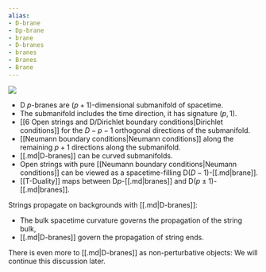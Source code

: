 ```yaml
---
alias:
- D-brane
- Dp-brane
- brane
- D-branes
- branes
- Branes
- Brane
---
```

![](https://cdn.mathpix.com/cropped/2022_01_21_c2f821e442f23993db05g-4.jpg?height=192&width=150&top_left_y=1432&top_left_x=540)

- D $p$-branes are $(p+1)$-dimensional submanifold of spacetime.
- The submanifold includes the time direction, it has signature $(p, 1)$.
- [[6 Open strings and D/Dirichlet boundary conditions|Dirichlet conditions]] for the $D-p-1$ orthogonal directions of the submanifold.
- [[Neumann boundary conditions|Neumann conditions]] along the remaining $p+1$ directions along the submanifold.
- [[.md|D-branes]] can be curved submanifolds. 
- Open strings with pure [[Neumann boundary conditions|Neumann conditions]] can be viewed as a spacetime-filling $\mathrm{D}(D-1)$-[[.md|brane]].
- [[T-Duality]] maps between $\mathrm{D} p$-[[.md|branes]] and $\mathrm{D}(p \pm 1)$-[[.md|branes]].

Strings propagate on backgrounds with [[.md|D-branes]]:
- The bulk spacetime curvature governs the propagation of the string bulk,
- [[.md|D-branes]] govern the propagation of string ends.

There is even more to [[.md|D-branes]] as non-perturbative objects: We will continue this discussion later.